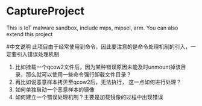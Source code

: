 # CaptureProject
This is IoT malware sandbox, include mips, mipsel, arm. You can also extend this project

#中文说明
此项目由于经常使用到命令，因此要注意的是命令处理机制的引入，一定要引入错误处理机制
1. 比如挂载一个qcow2文件后，因为某种错误原因未能及时unmount掉该目录，那么就可以使用一些命令强行卸载文件目录？
2. 再比如说恶意样本拷贝至qcow2后，无法执行， 这一点如何进行处理？
3. 如何单独启动一个恶意样本的镜像
4. 如何建立一个错误处理机制？主要是加载镜像的过程中出现错误

